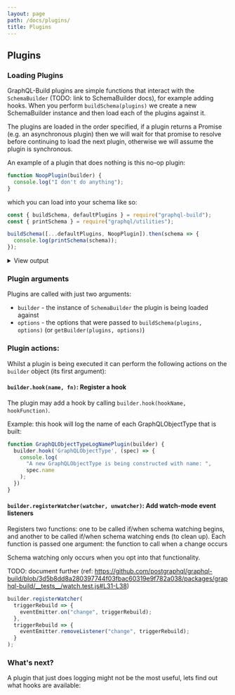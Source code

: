 ```yaml
---
layout: page
path: /docs/plugins/
title: Plugins
---
```


## Plugins

### Loading Plugins

GraphQL-Build plugins are simple functions that interact with the
`SchemaBuilder` (TODO: link to SchemaBuilder docs), for example adding hooks.
When you perform `buildSchema(plugins)` we create a new SchemaBuilder instance
and then load each of the plugins against it.

The plugins are loaded in the order specified, if a plugin returns a Promise
(e.g. an asynchronous plugin) then we will wait for that promise to resolve
before continuing to load the next plugin, otherwise we will assume the plugin
is synchronous.

An example of a plugin that does nothing is this no-op plugin:

```js
function NoopPlugin(builder) {
  console.log("I don't do anything");
}
```

which you can load into your schema like so:

```js
const { buildSchema, defaultPlugins } = require("graphql-build");
const { printSchema } = require("graphql/utilities");

buildSchema([...defaultPlugins, NoopPlugin]).then(schema => {
  console.log(printSchema(schema));
});
```

<details>
<summary>View output</summary>

```
I don't do anything
# An object with a globally unique `ID`.
interface Node {
  # A globally unique identifier. Can be used in various places throughout the system to identify this single value.
  id: ID!
}

# The root query type which gives access points into the data universe.
type Query implements Node {
  # Exposes the root query type nested one level down. This is helpful for Relay 1
  # which can only query top level fields if they are in a particular form.
  query: Query!

  # The root query type must be a `Node` to work well with Relay 1 mutations. This just resolves to `query`.
  id: ID!

  # Fetches an object given its globally unique `ID`.
  node(
    # The globally unique `ID`.
    id: ID!
  ): Node
}
```

</details>

### Plugin arguments

Plugins are called with just two arguments:

- `builder` - the instance of `SchemaBuilder` the plugin is being loaded against
- `options` - the options that were passed to `buildSchema(plugins, options)` (or `getBuilder(plugins, options)`)

### Plugin actions:

Whilst a plugin is being executed it can perform the following actions on the
`builder` object (its first argument):

#### `builder.hook(name, fn)`: Register a hook

The plugin may add a hook by calling `builder.hook(hookName, hookFunction)`. 


Example: this hook will log the name of each GraphQLObjectType that is built:

```js
function GraphQLObjectTypeLogNamePlugin(builder) {
  builder.hook('GraphQLObjectType', (spec) => {
    console.log(
      "A new GraphQLObjectType is being constructed with name: ",
      spec.name
    );
  })
}
```

#### `builder.registerWatcher(watcher, unwatcher)`: Add watch-mode event listeners

Registers two functions: one to be called if/when schema watching begins, and
another to be called if/when schema watching ends (to clean up). Each function
is passed one argument: the function to call when a change occurs

Schema watching only occurs when you opt into that functionality.

TODO: document further (ref: https://github.com/postgraphql/graphql-build/blob/3d5b8dd8a280397744f03fbac60319e9f782a038/packages/graphql-build/__tests__/watch.test.js#L31-L38)

```js
builder.registerWatcher(
  triggerRebuild => {
    eventEmitter.on("change", triggerRebuild);
  },
  triggerRebuild => {
    eventEmitter.removeListener("change", triggerRebuild);
  }
);
```

### What's next?

A plugin that just does logging might not be the most useful, lets find out what hooks are available:
